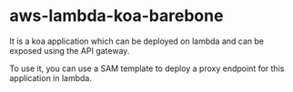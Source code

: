 # aws-lambda-koa-barebone
It is a koa application which can be deployed on lambda and can be exposed using the API gateway.

To use it, you can use a SAM template to deploy a proxy endpoint for this application in lambda.
